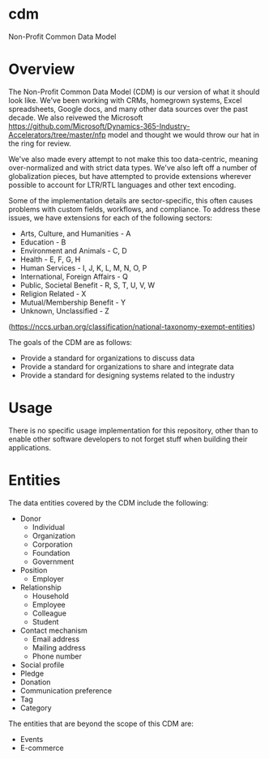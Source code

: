 # cdm
Non-Profit Common Data Model

# Overview
The Non-Profit Common Data Model (CDM) is our version of what it should look like.  We've been working with CRMs, homegrown systems, Excel spreadsheets, Google docs, and many other data sources over the past decade.  We also reivewed the Microsoft https://github.com/Microsoft/Dynamics-365-Industry-Accelerators/tree/master/nfp model and thought we would throw our hat in the ring for review.

We've also made every attempt to not make this too data-centric, meaning over-normalized and with strict data types.  We've also left off a number of globalization pieces, but have attempted to provide extensions wherever possible to account for LTR/RTL languages and other text encoding.

Some of the implementation details are sector-specific, this often causes problems with custom fields, workflows, and compliance.  To address these issues, we have extensions for each of the following sectors:

- Arts, Culture, and Humanities - A
- Education - B
- Environment and Animals - C, D
- Health - E, F, G, H
- Human Services - I, J, K, L, M, N, O, P
- International, Foreign Affairs - Q
- Public, Societal Benefit - R, S, T, U, V, W
- Religion Related - X
- Mutual/Membership Benefit - Y
- Unknown, Unclassified - Z

(https://nccs.urban.org/classification/national-taxonomy-exempt-entities)

The goals of the CDM are as follows:
- Provide a standard for organizations to discuss data
- Provide a standard for organizations to share and integrate data
- Provide a standard for designing systems related to the industry

# Usage
There is no specific usage implementation for this repository, other than to enable other software developers to not forget stuff when building their applications.

# Entities
The data entities covered by the CDM include the following:
- Donor
  - Individual
  - Organization
  - Corporation
  - Foundation
  - Government
- Position
  - Employer
- Relationship
  - Household
  - Employee
  - Colleague
  - Student
- Contact mechanism
  - Email address
  - Mailing address
  - Phone number
- Social profile
- Pledge
- Donation
- Communication preference
- Tag
- Category

The entities that are beyond the scope of this CDM are:
- Events
- E-commerce

